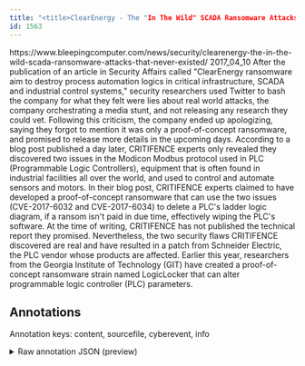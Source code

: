 ```yaml
---
title: "<title>ClearEnergy - The "In The Wild" SCADA Ransomware Attacks That Never Existed</title>"
id: 1563
---
```


<title>ClearEnergy - The "In The Wild" SCADA Ransomware Attacks That Never Existed</title>
<source> https://www.bleepingcomputer.com/news/security/clearenergy-the-in-the-wild-scada-ransomware-attacks-that-never-existed/ </source>
<date> 2017_04_10 </date>
<text>
After the publication of an article in Security Affairs called "ClearEnergy ransomware aim to destroy process automation logics in critical infrastructure, SCADA and industrial control systems," security researchers used Twitter to bash the company for what they felt were lies about real world attacks, the company orchestrating a media stunt, and not releasing any research they could vet.
Following this criticism, the company ended up apologizing, saying they forgot to mention it was only a proof-of-concept ransomware, and promised to release more details in the upcoming days.
According to a blog post published a day later, CRITIFENCE experts only revealed they discovered two issues in the Modicon Modbus protocol used in PLC (Programmable Logic Controllers), equipment that is often found in industrial facilities all over the world, and used to control and automate sensors and motors.
In their blog post, CRITIFENCE experts claimed to have developed a proof-of-concept ransomware that can use the two issues (CVE-2017-6032 and CVE-2017-6034) to delete a PLC's ladder logic diagram, if a ransom isn't paid in due time, effectively wiping the PLC's software.
At the time of writing, CRITIFENCE has not published the technical report they promised.
Nevertheless, the two security flaws CRITIFENCE discovered are real and have resulted in a patch from Schneider Electric, the PLC vendor whose products are affected.
Earlier this year, researchers from the Georgia Institute of Technology (GIT) have created a proof-of-concept ransomware strain named LogicLocker that can alter programmable logic controller (PLC) parameters.
</text>



## Annotations

Annotation keys: content, sourcefile, cyberevent, info

<details>
<summary>Raw annotation JSON (preview)</summary>

```json
{
  "content": "After the publication of an article in Security Affairs called \"ClearEnergy ransomware aim to destroy process automation logics in critical infrastructure, SCADA and industrial control systems,\" security researchers used Twitter to bash the company\u00a0for what they felt were lies about real world attacks, the company orchestrating a media stunt, and not releasing any research they could vet. Following this criticism, the company ended up apologizing, saying they forgot to mention it was only a proof-of-concept ransomware, and promised to release more details in the upcoming days. According to a blog post published a day later, CRITIFENCE experts only revealed they discovered two issues in the Modicon Modbus protocol used in PLC (Programmable Logic Controllers), equipment that is often found in industrial facilities all over the world, and used to control and automate sensors and motors. In their blog post, CRITIFENCE experts claimed to have developed a proof-of-concept ransomware that can use the two issues (CVE-2017-6032 and CVE-2017-6034) to delete a PLC's ladder logic diagram, if a ransom isn't paid in due time, effectively wiping the PLC's software. At the time of writing, CRITIFENCE has not published the technical report they promised. Nevertheless, the two security flaws CRITIFENCE discovered are real and have resulted in a patch from Schneider Electric, the PLC vendor whose products are affected. Earlier this year, researchers from the Georgia Institute of Technology (GIT) have created a proof-of-concept ransomware strain named LogicLocker that can alter programmable logic controller (PLC) parameters",
  "sourcefile": "1563.txt",
  "cyberevent": {
    "hopper": [
      {
        "index": 0,
        "relation": "Same",
        "events": [
          {
            "index": "E6",
            "type": "Vulnerability-related",
            "realis": "Actual",
            "nugget": {
              "startOffset": 656,
              "index": "T17",
              "endOffset": 664,
              "text": "revealed"
            },
            "argument": [
              {
                "index": "T22",
                "text": "CRITIFENCE experts",
                "endOffset": 650,
                "role": {
                  "type": "Discoverer"
                },
                "startOffset": 632,
                "type": "Person"
              }
            ],
            "subtype": "DiscoverVulnerability"
          },
          {
            "index": "E7",
            "type": "Vulnerability-related",
            "realis": "Actual",
            "nugget": {
              "startOffset": 670,
              "index": "T18",
              "endOffset": 680,
              "text": "discovered"
            },
            "argument": [
              {
                "index": "T23",
                "text": "they",
                "endOffset": 669,
                "role": {
                  "type": "Discoverer"
                },
                "startOffset": 665,
                "type": "Person"
              },
              {
                "index": "T19",
                "text": "two issues",
                "endOffset": 691,
                "role": {
                  "type": "Vulnerability"
                },
                "startOffset": 681,
                "type": "Vulnerability"
              },
              {
                "index": "T20",
                "external_reference": {
                  "dbpediaURI": "http://dbpedia.org/resource/Modbus"
                },
                "endOffset": 722,
                "role": {
                  "type": "Vulnerable_System"
                },
                "text": "the Modicon Modbus protocol",
                "startOffset": 695,
                "type": "System"
              },
              {
                "index": "T21",
                "text": "PLC (Programmable Logic Controllers)",
                "endOffset": 767,
                "role": {
             
```
</details>
